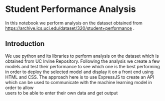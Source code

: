 # Student Performance Analysis 

In this notebook we perform analysis on the dataset obtained from https://archive.ics.uci.edu/dataset/320/student+performance .

## Introduction 
We use python and its libraries to perform analysis on the dataset which is obtained from UC Irvine Repository. Following the analysis we create a few models and test their performance to see which one is the best performing  
in order to deploy the selected model and display it on a front end using HTML and CSS. The approach here is to use ExpressJS to create an API which can be used to communicate with the machine learning model in order to allow  
users to be able to enter their own data and get output 

